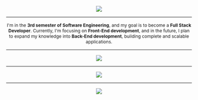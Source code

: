
<p align="center">
<img src="https://readme-typing-svg.herokuapp.com/?size=30&color=1E90FF&center=true&vCenter=true&width=600&height=50&lines=Hi!+I'm+Vanessa&duration=1500&colors=1E90FF,00BFFF,0000FF,4169E1,4682B4" />
</p>

---

<p style="font-size: 12px;" align="center">
I'm in the <strong>3rd semester of Software Engineering</strong>, and my goal is to become a <strong>Full Stack Developer</strong>. Currently, I'm focusing on <strong>Front-End development</strong>, and in the future, I plan to expand my knowledge into <strong>Back-End development</strong>, building complete and scalable applications.
</p>
<hr>
<p align="center">
  <img src="https://skillicons.dev/icons?i=html,css,js,react,tailwind,cpp,linux" />
</p>

---

<p align="center">
  <img src="https://github-readme-stats.vercel.app/api/top-langs/?username=codebynessa&layout=compact&theme=radical" />
</p>

---
<p align="center">
  <a href="https://linkedin.com/in/vanessa-f-ferreira">
    <img src="https://img.shields.io/badge/-LinkedIn-0e76a8?style=for-the-badge&logo=linkedin&logoColor=white">
  </a>
</p>
